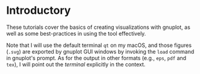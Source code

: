 # Introductory
These tutorials cover the basics of creating visualizations with gnuplot, as well as some best-practices in using the tool effectively.

Note that I will use the default terminal `qt` on my macOS, and those figures (`.svg`) are exported by gnuplot GUI windows by invoking the `load` command in gnuplot's prompt. As for the output in other formats (e.g., `eps`, `pdf` and `tex`), I will point out the *terminal* explicitly in the context.